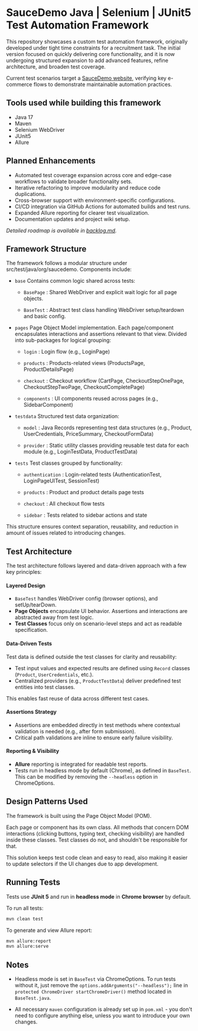 # SauceDemo Java | Selenium | JUnit5 Test Automation Framework

This repository showcases a custom test automation framework, originally developed under tight time
constraints
for a recruitment task. The initial version focused on quickly delivering core functionality,
and it is now undergoing structured expansion to add advanced features, refine architecture, and
broaden test coverage.

Current test scenarios target a [SauceDemo website](https://www.saucedemo.com/), verifying key
e-commerce flows to demonstrate maintainable automation practices.

## Tools used while building this framework

- Java 17
- Maven
- Selenium WebDriver
- JUnit5
- Allure

## Planned Enhancements

- Automated test coverage expansion across core and edge-case workflows to validate broader
  functionality sets.
- Iterative refactoring to improve modularity and reduce code duplications.
- Cross-browser support with environment-specific configurations.
- CI/CD integration via GitHub Actions for automated builds and test runs.
- Expanded Allure reporting for clearer test visualization.
- Documentation updates and project wiki setup.

*Detailed roadmap is available in [backlog.md](./backlog.md).*

## Framework Structure

The framework follows a modular structure under src/test/java/org/saucedemo. Components include:

- `base` Contains common logic shared across tests:

    - `BasePage` : Shared WebDriver and explicit wait logic for all page objects.

    - `BaseTest` : Abstract test class handling WebDriver setup/teardown and basic config.

- `pages` Page Object Model implementation. Each page/component encapsulates interactions and
  assertions relevant to that view.
  Divided into sub-packages for logical grouping:

    - `login` : Login flow (e.g., LoginPage)

    - `products` : Products-related views (ProductsPage, ProductDetailsPage)

    - `checkout` : Checkout workflow (CartPage, CheckoutStepOnePage, CheckoutStepTwoPage,
      CheckoutCompletePage)

    - `components` : UI components reused across pages (e.g., SidebarComponent)


- `testdata` Structured test data organization:

    - `model` : Java Records representing test data structures (e.g., Product, UserCredentials,
      PriceSummary, CheckoutFormData)

    - `provider` : Static utility classes providing reusable test data for each module (e.g.,
      LoginTestData, ProductTestData)

- `tests` Test classes grouped by functionality:

    - `authentication` : Login-related tests (AuthenticationTest, LoginPageUITest, SessionTest)

    - `products` : Product and product details page tests

    - `checkout` : All checkout flow tests

    - `sidebar` : Tests related to sidebar actions and state

This structure ensures context separation, reusability, and reduction in amount of issues related to
introducing changes.

## Test Architecture

The test architecture follows layered and data-driven approach with a few key principles:

#### Layered Design

- `BaseTest` handles WebDriver config (browser options), and setUp/tearDown.
- **Page Objects** encapsulate UI behavior. Assertions and interactions are abstracted away from
  test logic.
- **Test Classes** focus only on scenario-level steps and act as readable specification.

#### Data-Driven Tests

Test data is defined outside the test classes for clarity and reusability:

- Test input values and expected results are defined using `Record` classes (`Product`,
  `UserCredentials`, etc.).
- Centralized providers (e.g., `ProductTestData`) deliver predefined test entities into test
  classes.

This enables fast reuse of data across different test cases.

#### Assertions Strategy

- Assertions are embedded directly in test methods where contextual validation is needed (e.g.,
  after form submission).
- Critical path validations are inline to ensure early failure visibility.

#### Reporting & Visibility

- **Allure** reporting is integrated for readable test reports.
- Tests run in headless mode by default (Chrome), as defined in `BaseTest`. This can be modified by
  removing the `--headless` option in ChromeOptions.

## Design Patterns Used

The framework is built using the Page Object Model (POM).

Each page or component has its own class.
All methods that concern DOM interactions (clicking buttons, typing text, checking visibility) are
handled inside these classes.
Test classes do not, and shouldn't be responsible for that.

This solution keeps test code clean and easy to read, also making it easier to update selectors if
the UI changes due to app development.

## Running Tests

Tests use **JUnit 5** and run in **headless mode** in **Chrome browser** by default.

To run all tests:

```bash
mvn clean test
```

To generate and view Allure report:

```bash
mvn allure:report
mvn allure:serve
```

## Notes

- Headless mode is set in `BaseTest` via ChromeOptions.
  To run tests without it, just remove the `options.addArguments("--headless");` line in
  `protected ChromeDriver startChromeDriver()` method located in `BaseTest.java`.

- All necessary `maven` configuration is already set up in `pom.xml` - you don't need to configure
  anything else, unless you want to introduce your own changes.

